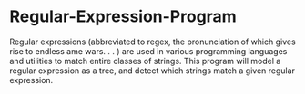 # Regular-Expression-Program
Regular expressions (abbreviated to regex, the pronunciation of which gives rise to endless  ame wars. . . ) are used in various programming languages and utilities to match entire classes of strings. This program will model a regular expression as a tree, and detect which strings match a given regular expression.
